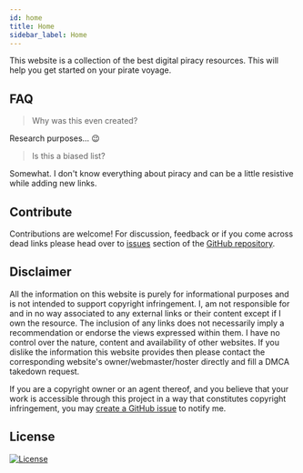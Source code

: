 ```yaml
---
id: home
title: Home
sidebar_label: Home
---
```


This website is a collection of the best digital piracy resources. This will help you get started on your pirate voyage.

## FAQ

> Why was this even created?

Research purposes... :wink:

> Is this a biased list?

Somewhat. I don't know everything about piracy and can be a little resistive while adding new links.

## Contribute

Contributions are welcome! For discussion, feedback or if you come across dead links please head over to [issues](https://github.com/xuac/warezz/issues/) section of the [GitHub repository](https://github.com/xuac/warezz).

## Disclaimer

All the information on this website is purely for informational purposes and is not intended to support copyright infringement. I, am not responsible for and in no way associated to any external links or their content except if I own the resource. The inclusion of any links does not necessarily imply a recommendation or endorse the views expressed within them. I have no control over the nature, content and availability of other websites. If you dislike the information this website provides then please contact the corresponding website's owner/webmaster/hoster directly and fill a DMCA takedown request.

If you are a copyright owner or an agent thereof, and you believe that your work is accessible through this project in a way that constitutes copyright infringement, you may [create a GitHub issue](https://github.com/xuac/warezz/issues/new) to notify me.

## License

[![License](https://img.shields.io/github/license/xuac/warezz?style=for-the-badge)](https://github.com/xuac/warezz/blob/master/LICENSE)
